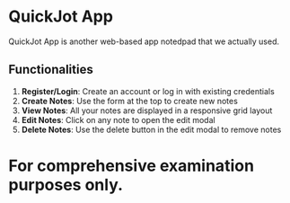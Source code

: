 # QuickJot App
QuickJot App is another web-based app notedpad that we actually used. 

## Functionalities

1. **Register/Login**: Create an account or log in with existing credentials
2. **Create Notes**: Use the form at the top to create new notes
3. **View Notes**: All your notes are displayed in a responsive grid layout
4. **Edit Notes**: Click on any note to open the edit modal
5. **Delete Notes**: Use the delete button in the edit modal to remove notes

# For comprehensive examination purposes only.
